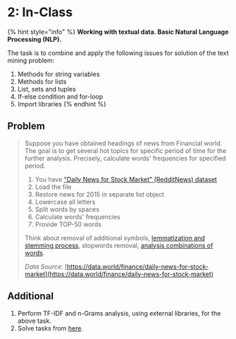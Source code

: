 # 2: In-Class

{% hint style="info" %}
**Working with textual data. Basic Natural Language Processing \(NLP\).**

The task is to combine and apply the following issues for solution of the text mining problem:   
  
1. Methods for string variables   
2. Methods for lists   
3. List, sets and tuples   
4. If-else condition and for-loop   
5. Import libraries
{% endhint %}

## Problem

> Suppose you have obtained headings of news from Financial world. The goal is to get several hot topics for specific period of time for the further analysis. Precisely, calculate words' frequencies for specified period.
>
> 1. You have ["Daily News for Stock Market" \(RedditNews\) dataset](https://query.data.world/s/ghrtsvkjjy26hpojr3qi2zkbska4sr)
> 2. Load the file
> 3. Restore news for 2015 in separate list object
> 4. Lowercase all letters
> 5. Split words by spaces
> 6. Calculate words' frequencies
> 7. Provide TOP-50 words
>
> Think about removal of additional symbols, [lemmatization and stemming process](https://www.datacamp.com/community/tutorials/stemming-lemmatization-python), stopwords removal, [analysis combinations of words](https://towardsdatascience.com/from-dataframe-to-n-grams-e34e29df3460).
>
> _Data Source_: [https://data.world/finance/daily-news-for-stock-market](https://data.world/finance/daily-news-for-stock-market)

## Additional

1. Perform TF-IDF and n-Grams analysis, using external libraries, for the above task.
2. Solve tasks from [here](https://nbviewer.jupyter.org/github/ternikov/hse/blob/gh-pages/Seminar02_additional.ipynb).

